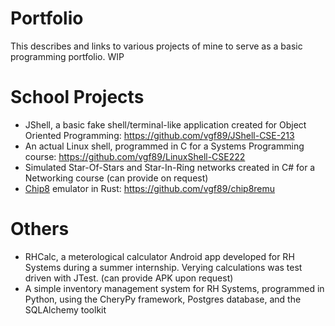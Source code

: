 # Portfolio
This describes and links to various projects of mine to serve as a basic programming portfolio. WIP

# School Projects
* JShell, a basic fake shell/terminal-like application created for Object Oriented Programming: https://github.com/vgf89/JShell-CSE-213
* An actual Linux shell, programmed in C for a Systems Programming course: https://github.com/vgf89/LinuxShell-CSE222
* Simulated Star-Of-Stars and Star-In-Ring networks created in C# for a Networking course (can provide on request)
* [Chip8](https://en.wikipedia.org/wiki/CHIP-8) emulator in Rust:
https://github.com/vgf89/chip8remu

# Others
* RHCalc, a meterological calculator Android app developed for RH Systems during a summer internship. Verying calculations was test driven with JTest. (can provide APK upon request)
* A simple inventory management system for RH Systems, programmed in Python, using the CheryPy framework, Postgres database, and the SQLAlchemy toolkit

